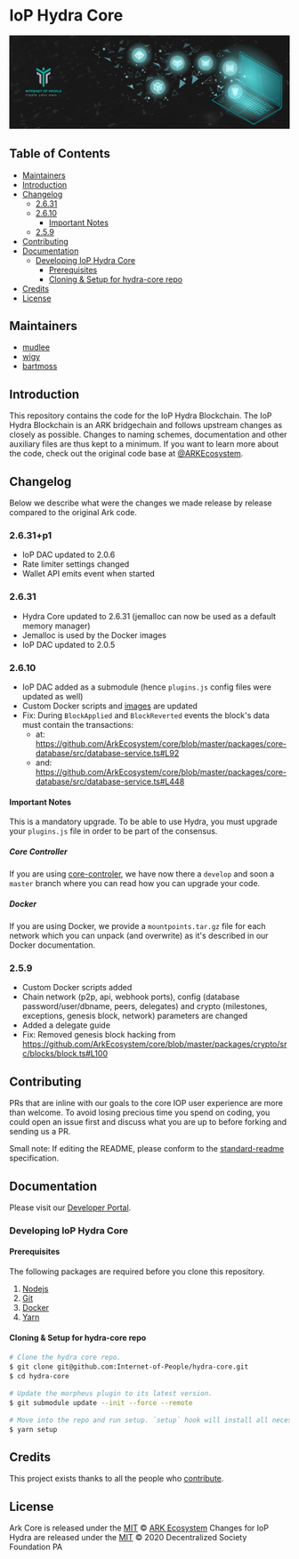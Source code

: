 # IoP Hydra Core

<p align="center">
    <img src="banner.jpg" />
</p>

## Table of Contents <!-- omit in toc -->

- [Maintainers](#maintainers)
- [Introduction](#introduction)
- [Changelog](#changelog)
  - [2.6.31](#2631)
  - [2.6.10](#2610)
    - [Important Notes](#important-notes)
  - [2.5.9](#259)
- [Contributing](#contributing)
- [Documentation](#documentation)
  - [Developing IoP Hydra Core](#developing-iop-hydra-core)
    - [Prerequisites](#prerequisites)
    - [Cloning & Setup for hydra-core repo](#cloning--setup-for-hydra-core-repo)
- [Credits](#credits)
- [License](#license)

## Maintainers

-   [mudlee](https://github.com/mudlee)
-   [wigy](https://github.com/wigy-opensource-developer)
-   [bartmoss](https://github.com/izolyomi)

## Introduction

This repository contains the code for the IoP Hydra Blockchain. The IoP Hydra Blockchain is an ARK bridgechain and follows upstream changes as closely as possible.
Changes to naming schemes, documentation and other auxiliary files are thus kept to a minimum. If you want to learn more about the code, check out the original code base at [@ARKEcosystem](https://github.com/ARKEcosystem/core.git).

## Changelog

Below we describe what were the changes we made release by release compared to the original Ark code.

### 2.6.31+p1

-   IoP DAC updated to 2.0.6
-   Rate limiter settings changed
-   Wallet API emits event when started

### 2.6.31

-   Hydra Core updated to 2.6.31 (jemalloc can now be used as a default memory manager)
-   Jemalloc is used by the Docker images
-   IoP DAC updated to 2.0.5

### 2.6.10

-   IoP DAC added as a submodule (hence `plugins.js` config files were updated as well)
-   Custom Docker scripts and [images](https://hub.docker.com/repository/docker/internetofpeople/hydra-core) are updated
-   Fix: During `BlockApplied` and `BlockReverted` events the block's data must contain the transactions:
    -   at: <https://github.com/ArkEcosystem/core/blob/master/packages/core-database/src/database-service.ts#L92>
    -   and: <https://github.com/ArkEcosystem/core/blob/master/packages/core-database/src/database-service.ts#L448>

#### Important Notes

This is a mandatory upgrade. To be able to use Hydra, you must upgrade your `plugins.js` file in order to be part of the consensus.

##### Core Controller

If you are using [core-controler](https://github.com/Internet-of-People/core-control), we have now there a `develop` and soon a `master` branch where you can read how you can upgrade your code.

##### Docker

If you are using Docker, we provide a `mountpoints.tar.gz` file for each network which you can unpack (and overwrite) as it's described in our Docker documentation.

### 2.5.9

-   Custom Docker scripts added
-   Chain network (p2p, api, webhook ports), config (database password/user/dbname, peers, delegates) and crypto (milestones, exceptions, genesis block, network) parameters are changed
-   Added a delegate guide
-   Fix: Removed genesis block hacking from <https://github.com/ArkEcosystem/core/blob/master/packages/crypto/src/blocks/block.ts#L100>

## Contributing

PRs that are inline with our goals to the core IOP user experience are
more than welcome. To avoid losing precious time you spend on coding, you could
open an issue first and discuss what you are up to before forking and sending us
a PR.

Small note: If editing the README, please conform to the
[standard-readme](https://github.com/RichardLitt/standard-readme) specification.

## Documentation

Please visit our [Developer Portal](https://iop-stack.iop.rocks/dids-and-claims/specification/#/).

### Developing IoP Hydra Core

#### Prerequisites

The following packages are required before you clone this repository.

1. [Nodejs](https://nodejs.org/en/)
2. [Git](https://git-scm.com/)
3. [Docker](https://www.docker.com/)
4. [Yarn](https://yarnpkg.com/en/)

#### Cloning & Setup for hydra-core repo

```bash
# Clone the hydra core repo.
$ git clone git@github.com:Internet-of-People/hydra-core.git
$ cd hydra-core
```

```bash
# Update the morpheus plugin to its latest version.
$ git submodule update --init --force --remote
```

```bash
# Move into the repo and run setup. `setup` hook will install all necessary Javascript dependencies to get you up and running with Hydra core.
$ yarn setup
```

## Credits

This project exists thanks to all the people who [contribute](../../contributors).

## License

Ark Core is released under the [MIT](LICENSE) © [ARK Ecosystem](https://ark.io)
Changes for IoP Hydra are released under the [MIT](LICENSE) © 2020 Decentralized Society Foundation PA
